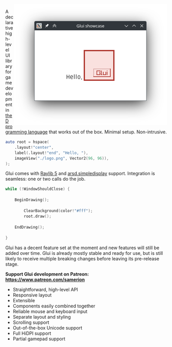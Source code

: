 <img src="./resources/hello-glui.png" alt="Hello, Glui!" align="right"/>

A declarative high-level UI library for game development in [the D programming language](https://dlang.org/) that works
out of the box. Minimal setup. Non-intrusive.

```d
auto root = hspace(
    .layout!"center",
    label(.layout!"end", "Hello, "),
    imageView("./logo.png", Vector2(96, 96)),
);
```

Glui comes with [Raylib 5][raylib] and [arsd.simpledisplay][sdpy] support. Integration is seamless: one or two calls do
the job.

```d
while (!WindowShouldClose) {

    BeginDrawing();

        ClearBackground(color!"#fff");
        root.draw();

    EndDrawing();

}
```

[raylib]: https://www.raylib.com/
[sdpy]: https://arsd-official.dpldocs.info/arsd.simpledisplay.html

Glui has a decent feature set at the moment and new features will still be added over time. Glui is already mostly
stable and ready for use, but is still likely to receive multiple breaking changes before leaving its pre-release stage.

**Support Glui development on Patreon: https://www.patreon.com/samerion**

* Straightforward, high-level API
* Responsive layout
* Extensible
* Components easily combined together
* Reliable mouse and keyboard input
* Separate layout and styling
* Scrolling support
* Out-of-the-box Unicode support
* Full HiDPI support
* Partial gamepad support
